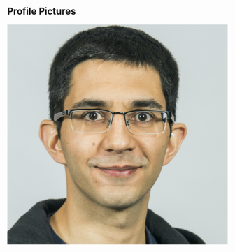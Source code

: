 ## Profile Pictures

[![Pejman Ghorbanzade](images/pejman-211028.jpg)](images/pejman-211028.jpg "Pejman Ghorbanzade")
